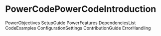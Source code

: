 # PowerCodePowerCodeIntroduction
PowerObjectives
SetupGuide
PowerFeatures
DependenciesList
CodeExamples
ConfigurationSettings
ContributionGuide
ErrorHandling

